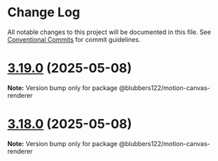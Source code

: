 # Change Log

All notable changes to this project will be documented in this file.
See [Conventional Commits](https://conventionalcommits.org) for commit guidelines.

# [3.19.0](https://github.com/blubbers122/motion-canvas/compare/v3.16.0...v3.19.0) (2025-05-08)

**Note:** Version bump only for package @blubbers122/motion-canvas-renderer





# [3.18.0](https://github.com/blubbers122/motion-canvas/compare/v3.16.0...v3.18.0) (2025-05-08)

**Note:** Version bump only for package @blubbers122/motion-canvas-renderer
